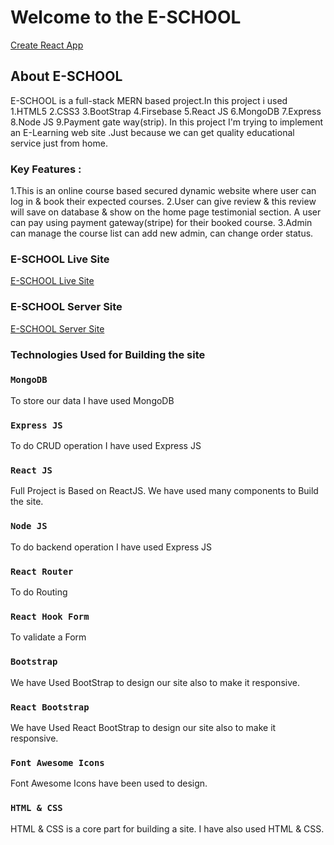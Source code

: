 # Welcome to the E-SCHOOL

[Create React App](https://github.com/facebook/create-react-app)

## About E-SCHOOL
E-SCHOOL is a full-stack MERN based project.In this project i used
1.HTML5
2.CSS3
3.BootStrap
4.Firsebase
5.React JS
6.MongoDB
7.Express
8.Node JS
9.Payment gate way(strip).
In this project I'm trying to implement an E-Learning web site .Just because we can get quality educational service just from home.
<br/>
### Key Features :
1.This is an online course based secured dynamic website where user can log in & book their expected courses.
2.User can give review & this review will save on database & show on the home page testimonial section. A user can pay using payment gateway(stripe) for their booked course.
3.Admin can manage the course list can add new admin, can change order status.



### E-SCHOOL Live Site 


 [E-SCHOOL Live Site](https://e-school2.netlify.app) 
 
 ### E-SCHOOL Server Site 


 [E-SCHOOL Server Site](https://whispering-eyrie-86706.herokuapp.com/) 
 
 
 ### Technologies Used for Building the site


### `MongoDB`

To store our data I have used MongoDB


### `Express JS`

To do CRUD operation I have used Express JS 

### `React JS`

Full Project is Based on ReactJS. We have used many components to Build the site.


### `Node JS`

To do backend operation I have used Express JS 


### `React Router`

To do Routing

### `React Hook Form`

To validate a Form


### `Bootstrap`

We have Used BootStrap to design our site also to make it responsive.

### `React Bootstrap`

We have Used React BootStrap to design our site also to make it responsive.

### `Font Awesome Icons`

Font Awesome Icons have been used to design.

### `HTML & CSS`

HTML & CSS is a core part for building a site. I have also used HTML & CSS.


